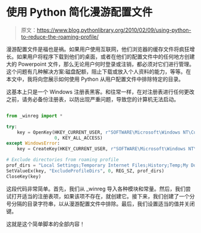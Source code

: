 # 使用 Python 简化漫游配置文件

> 原文：<https://www.blog.pythonlibrary.org/2010/02/09/using-python-to-reduce-the-roaming-profile/>

漫游配置文件是福也是祸。如果用户使用互联网，他们浏览器的缓存文件将疯狂增长。如果用户将程序下载到他们的桌面，或者在他们的配置文件中的任何地方创建大的 Powerpoint 文件，那么无论用户何时登录或注销，都必须对它们进行管理。这个问题有几种解决方案:磁盘配额，阻止下载或放入个人资料的能力，等等。在本文中，我将向您展示如何使用 Python 从用户配置文件中排除特定的目录。

这基本上只是一个 Windows 注册表黑客。和往常一样，在对注册表进行任何更改之前，请务必备份注册表，以防出现严重问题，导致您的计算机无法启动。

```py

from _winreg import *

try:
    key = OpenKey(HKEY_CURRENT_USER, r"SOFTWARE\Microsoft\Windows NT\CurrentVersion\Winlogon",
                  0, KEY_ALL_ACCESS)
except WindowsError:
    key = CreateKey(HKEY_CURRENT_USER, r"SOFTWARE\Microsoft\Windows NT\CurrentVersion\Winlogon")

# Exclude directories from roaming profile 
prof_dirs = "Local Settings;Temporary Internet Files;History;Temp;My Documents;Recent"
SetValueEx(key, "ExcludeProfileDirs", 0, REG_SZ, prof_dirs)     
CloseKey(key)

```

这段代码非常简单。首先，我们从 _winreg 导入各种模块和常量。然后，我们尝试打开适当的注册表项，如果该项不存在，就创建它。接下来，我们创建了一个分号分隔的目录字符串，以从漫游配置文件中排除。最后，我们设置适当的值并关闭键。

这就是这个简单脚本的全部内容！